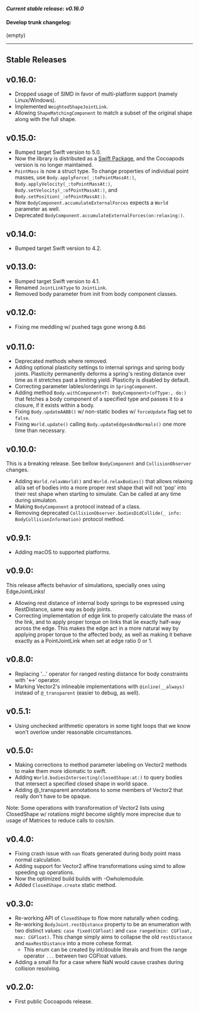 **_Current stable release: v0.16.0_**

#### Develop trunk changelog:

(empty)

---

## Stable Releases

## v0.16.0:

- Dropped usage of SIMD in favor of multi-platform support (namely Linux/Windows).
- Implemented `WeightedShapeJointLink`.
- Allowing `ShapeMatchingComponent` to match a subset of the original shape along with the full shape.

## v0.15.0:

- Bumped target Swift version to 5.0.
- Now the library is distributed as a [Swift Package](https://swift.org/package-manager/), and the Cocoapods version is no longer maintained.
- `PointMass` is now a struct type. To change properties of individual point masses, use `Body.applyForce(_:toPointMassAt:)`, `Body.applyVelocity(_:toPointMassAt:)`, `Body.setVelocity(_:ofPointMassAt:)`, and `Body.setPosition(_:ofPointMassAt:)`.
- Now `BodyComponent.accumulateExternalForces` expects a `World` parameter as well.
- Deprecated `BodyComponent.accumulateExternalForces(on:relaxing:)`.

## v0.14.0:

- Bumped target Swift version to 4.2.

## v0.13.0:

- Bumped target Swift version to 4.1.
- Renamed `JointLinkType` to `JointLink`.
- Removed body parameter from init from body component classes. 

## v0.12.0:

- Fixing me meddling w/ pushed tags gone wrong ‌‌ఠి.ఠిన 

## v0.11.0:

- Deprecated methods where removed.
- Adding optional plasticity settings to internal springs and spring body joints. Plasticity permanently deforms a spring's resting distance over time as it stretches past a limiting yield. Plasticity is disabled by default.
- Correcting parameter lables/orderings in `SpringComponent`.
- Adding method `Body.withComponent<T: BodyComponent>(ofType:, do:)` that fetches a body component of a specified type and passes it to a closure, if it exists within a body.
- Fixing `Body.updateAABB()` w/ non-static bodies w/ `forceUpdate` flag set to `false`.
- Fixing `World.update()` calling `Body.updateEdgesAndNormals()` one more time than necessary.

## v0.10.0:

This is a breaking release. See bellow `BodyComponent` and `CollisionObserver` changes.

- Adding `World.relaxWorld()` and `World.relaxBodies()` that allows relaxing all/a set of bodies into a more proper rest shape that will not 'pop' into their rest shape when starting to simulate. Can be called at any time during simulaton.
- Making `BodyComponent` a protocol instead of a class.
- Removing deprecated `CollisionObserver.bodiesDidCollide(_ info: BodyCollisionInformation)` protocol method.

## v0.9.1:

- Adding macOS to supported platforms.

## v0.9.0:

This release affects behavior of simulations, specially ones using EdgeJointLinks!

- Allowing rest distance of internal body springs to be expressed using RestDistance, same way as body joints.
- Correcting implementation of edge link to properly calculate the mass of the link, and to apply proper torque on links that lie exactly half-way across the edge.
  This makes the edge act in a more natural way by applying proper torque to the affected body, as well as making it behave exactly as a PointJointLink when set at edge ratio 0 or 1.

## v0.8.0:

- Replacing '...' operator for ranged resting distance for body constraints with '<->' operator.
- Marking Vector2's inlineable implementations with `@inline(__always)` instead of `@_transparent` (easier to debug, as well).

## v0.5.1:

- Using unchecked arithmetic operators in some tight loops that we know won't overlow under reasonable circumstances.

## v0.5.0:

- Making corrections to method parameter labeling on Vector2 methods to make them more idiomatic to swift.
- Adding `World.bodiesIntersecting(closedShape:at:)` to query bodies that intersect a specified closed shape in world space.
- Adding @_transparent annotations to some members of Vector2 that really don't have to be opaque.

Note: Some operations with transformation of Vector2 lists using ClosedShape w/ rotations might become slightly more imprecise due to usage of Matrices to reduce calls to cos/sin.

## v0.4.0:

- Fixing crash issue with `nan` floats generated during body point mass normal calculation.
- Adding support for Vector2 affine transformations using simd to allow speeding up operations.
- Now the optimized build builds with -Owholemodule.
- Added `ClosedShape.create` static method.

## v0.3.0:

- Re-working API of `ClosedShape` to flow more naturally when coding.
- Re-working `BodyJoint.restDistance` property to be an enumeration with two distinct values: `case fixed(CGFloat)` and `case ranged(min: CGFloat, max: CGFloat)`. This change simply aims to collapse the old `restDistance` and `maxRestDistance` into a more cohese format.
    - This enum can be created by int/double literals and from the range operator `...` between two CGFloat values.
- Adding a small fix for a case where NaN would cause crashes during collision resolving.

## v0.2.0:

- First public Cocoapods release.
